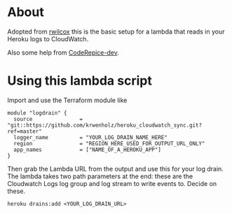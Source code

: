 About
==========================

Adopted from [rwilcox](https://github.com/rwilcox/heroku_cloudwatch_sync) this is the
basic setup for a lambda that reads in your Heroku logs to CloudWatch.

Also some help from [CodeRepice-dev](https://github.com/CodeRecipe-dev/Heroku-log-AWS-cloudwatch).

Using this lambda script
=========================

Import and use the Terraform module like

```
module "logdrain" {
  source               = "git::https://github.com/krwenholz/heroku_cloudwatch_sync.git?ref=master"
  logger_name          = "YOUR_LOG_DRAIN_NAME_HERE"
  region               = "REGION_HERE_USED_FOR_OUTPUT_URL_ONLY"
  app_names            = ["NAME_OF_A_HEROKU_APP"]
}
```

Then grab the Lambda URL from the output and use this for your log drain.  The lambda
takes two path parameters at the end: these are the Cloudwatch Logs log group and log
stream to write events to. Decide on these.

```
heroku drains:add <YOUR_LOG_DRAIN_URL>
```
